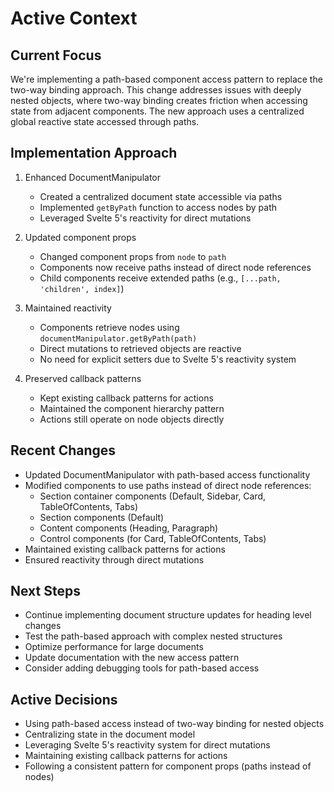 # Active Context

## Current Focus
We're implementing a path-based component access pattern to replace the two-way binding approach. This change addresses issues with deeply nested objects, where two-way binding creates friction when accessing state from adjacent components. The new approach uses a centralized global reactive state accessed through paths.

## Implementation Approach
1. Enhanced DocumentManipulator
   - Created a centralized document state accessible via paths
   - Implemented `getByPath` function to access nodes by path
   - Leveraged Svelte 5's reactivity for direct mutations

2. Updated component props
   - Changed component props from `node` to `path`
   - Components now receive paths instead of direct node references
   - Child components receive extended paths (e.g., `[...path, 'children', index]`)

3. Maintained reactivity
   - Components retrieve nodes using `documentManipulator.getByPath(path)`
   - Direct mutations to retrieved objects are reactive
   - No need for explicit setters due to Svelte 5's reactivity system

4. Preserved callback patterns
   - Kept existing callback patterns for actions
   - Maintained the component hierarchy pattern
   - Actions still operate on node objects directly

## Recent Changes
- Updated DocumentManipulator with path-based access functionality
- Modified components to use paths instead of direct node references:
  - Section container components (Default, Sidebar, Card, TableOfContents, Tabs)
  - Section components (Default)
  - Content components (Heading, Paragraph)
  - Control components (for Card, TableOfContents, Tabs)
- Maintained existing callback patterns for actions
- Ensured reactivity through direct mutations

## Next Steps
- Continue implementing document structure updates for heading level changes
- Test the path-based approach with complex nested structures
- Optimize performance for large documents
- Update documentation with the new access pattern
- Consider adding debugging tools for path-based access

## Active Decisions
- Using path-based access instead of two-way binding for nested objects
- Centralizing state in the document model
- Leveraging Svelte 5's reactivity system for direct mutations
- Maintaining existing callback patterns for actions
- Following a consistent pattern for component props (paths instead of nodes)
